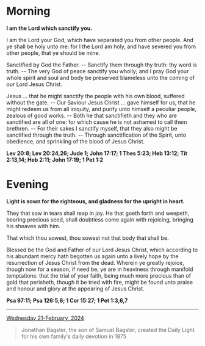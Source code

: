 # Morning

**I am the Lord which sanctify you.**
 
I am the Lord your God, which have separated you from other people. And ye shall be holy unto me: for I the Lord am holy, and have severed you from other people, that ye should be mine.
 
Sanctified by God the Father. -- Sanctify them through thy truth: thy word is truth. -- The very God of peace sanctify you wholly; and I pray God your whole spirit and soul and body be preserved blameless unto the coming of our Lord Jesus Christ.
 
Jesus ... that he might sanctify the people with his own blood, suffered without the gate. -- Our Saviour Jesus Christ ... gave himself for us, that he might redeem us from all iniquity, and purify unto himself a peculiar people, zealous of good works. -- Both he that sanctifieth and they who are sanctified are all of one: for which cause he is not ashamed to call them brethren. -- For their sakes I sanctify myself, that they also might be sanctified through the truth. -- Through sanctification of the Spirit, unto obedience, and sprinkling of the blood of Jesus Christ.  

**Lev 20:8; Lev 20:24,26; Jude 1; John 17:17; 1 Thes 5:23; Heb 13:12; Tit 2:13,14; Heb 2:11; John 17:19; 1 Pet 1:2**

# Evening

**Light is sown for the righteous, and gladness for the upright in heart.**
 
They that sow in tears shall reap in joy. He that goeth forth and weepeth, bearing precious seed, shall doubtless come again with rejoicing, bringing his sheaves with him.
 
That which thou sowest, thou sowest not that body that shall be.
 
Blessed be the God and Father of our Lord Jesus Christ, which according to his abundant mercy hath begotten us again unto a lively hope by the resurrection of Jesus Christ from the dead. Wherein ye greatly rejoice, though now for a season, if need be, ye are in heaviness through manifold temptations: that the trial of your faith, being much more precious than of gold that perisheth, though it be tried with fire, might be found unto praise and honour and glory at the appearing of Jesus Christ.  

**Psa 97:11; Psa 126:5,6; 1 Cor 15:27; 1 Pet 1:3,6,7**

---

[Wednesday 21-February, 2024](https://t.me/s/daily_light)

> Jonathan Bagster, the son of Samuel Bagster, created the Daily Light for his own family's daily devotion in 1875

